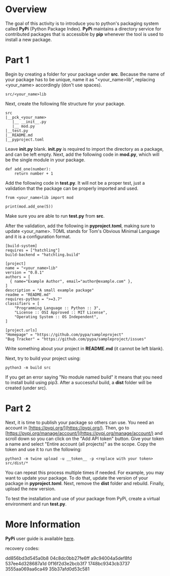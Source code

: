 # Overview

The goal of this activity is to introduce you to python's packaging system called **PyPi** (Python Package Index).  **PyPi** maintains a directory service for contributed packages that is accessible by **pip** whenever the tool is used to install a new package. 

# Part 1

Begin by creating a folder for your package under **src**. Because the name of your package has to be unique, name it as "<your_name>lib", replacing <your_name> accordingly (don't use spaces). 

```
src/<your_name>lib
```

Next, create the following file structure for your package. 

```
src
|__pck_<your_name>
   |__ __init__.py
   |__ mod.py
|__test.py
|__README.md
|__pyproject.toml
```

Leave **__init__.py** blank. **__init__.py** is required to import the directory as a package, and can be left empty. Next, add the following code in **mod.py**, which will be the single module in your package. 

```
def add_one(number):
    return number + 1
```

Add the following code in **test.py**. It will not be a proper test, just a validation that the package can be properly imported and used. 

```
from <your_name>lib import mod

print(mod.add_one(5))
```

Make sure you are able to run **test.py** from **src**. 

After the validation, add the following in **pyproject.toml**, making sure to update <your_name>. TOML stands for Tom's Obvious Minimal Language and it is a configuration format. 

```
[build-system]
requires = ["hatchling"]
build-backend = "hatchling.build"

[project]
name = "<your_name>lib"
version = "0.0.1"
authors = [
  { name="Example Author", email="author@example.com" },
]
description = "A small example package"
readme = "README.md"
requires-python = ">=3.7"
classifiers = [
    "Programming Language :: Python :: 3",
    "License :: OSI Approved :: MIT License",
    "Operating System :: OS Independent",
]

[project.urls]
"Homepage" = "https://github.com/pypa/sampleproject"
"Bug Tracker" = "https://github.com/pypa/sampleproject/issues"
```

Write something about your project in **README.md** (it cannot be left blank). 

Next, try to build your project using: 

```
python3 -m build src
```

If you get an error saying "No module named build" it means that you need to install build using pip3. After a successful build, a **dist** folder will be created (under src).

# Part 2

Next, it is time to publish your package so others can use. You need an account in [https://pypi.org/](https://pypi.org/). Then, go to [https://pypi.org/manage/account/](https://pypi.org/manage/account/) and scroll down so you can click on the "Add API token" button. Give your token a name and select "Entire account (all projects)" as the scope. Copy the token and use it to run the following: 

```
python3 -m twine upload -u __token__ -p <replace with your token> src/dist/*
```

You can repeat this process multiple times if needed. For example, you may want to update your package. To do that, update the version of your package in **pyproject.toml**. Next, remove the **dist** folder and rebuild. Finally, upload the new version. 

To test the installation and use of your package from PyPi, create a virtual environment and run **test.py**. 

# More Information

**PyPi** user guide is available [here](https://packaging.python.org/en/latest/tutorials/packaging-projects/).  


recovery codes:

dd856bd3d545a0b8
04c8dc0bb27fe6ff
a9c94004a5def8fd
537ee4d328687a1d
0f16f2d3e2bcb3f7
1748bc9343cb3737
3555aa069aa6ca49
35b37afd0d53c581